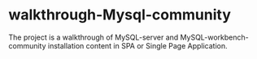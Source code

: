 # walkthrough-Mysql-community
The project is a walkthrough of MySQL-server and MySQL-workbench-community installation content in SPA or Single Page Application. 
